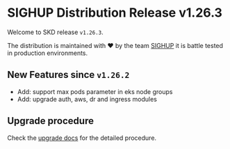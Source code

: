 # SIGHUP Distribution Release v1.26.3

Welcome to SKD release `v1.26.3`.

The distribution is maintained with ❤️ by the team [SIGHUP](https://sighup.io/) it is battle tested in production environments.

## New Features since `v1.26.2`

- Add: support max pods parameter in eks node groups
- Add: upgrade auth, aws, dr and ingress modules

## Upgrade procedure

Check the [upgrade docs](https://github.com/sighupio/furyctl/tree/main/docs/upgrades/kfd/README.md) for the detailed procedure.
